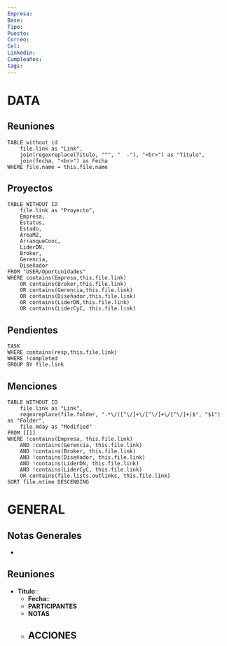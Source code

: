 ```yaml
---
Empresa: 
Base: 
Tipo: 
Puesto: 
Correo: 
Cel: 
Linkedin: 
Cumpleaños: 
tags:
---
```

# DATA
## Reuniones
```dataview
TABLE without id 
	file.link as "Link",
	join(regexreplace(Titulo, "^", "  -"), "<br>") as "Titulo", 
	join(fecha, "<br>") as Fecha
WHERE file.name = this.file.name
```
## Proyectos
```dataview
TABLE WITHOUT ID
	file.link as "Proyecto",
	Empresa,
	Estatus,
	Estado,
	AreaM2,
	ArranqueConc,
	LiderDN,
	Broker,
	Gerencia,
	Diseñador
FROM "USER/Oportunidades"
WHERE contains(Empresa,this.file.link) 
	OR contains(Broker,this.file.link) 
	OR contains(Gerencia,this.file.link) 
	OR contains(Diseñador,this.file.link) 
	OR contains(LiderDN,this.file.link)
	OR contains(LiderCyC, this.file.link)
```
## Pendientes
```dataview
TASK
WHERE contains(resp,this.file.link)
WHERE !completed
GROUP BY file.link
```
## Menciones
```dataview
TABLE WITHOUT ID 
	file.link as "Link", 
	regexreplace(file.folder, ".*\/([^\/]+\/[^\/]+\/[^\/]+)$", "$1") as "Folder",
	file.mday as "Modified"
FROM [[]]
WHERE !contains(Empresa, this.file.link) 
	AND !contains(Gerencia, this.file.link) 
	AND !contains(Broker, this.file.link) 
	AND !contains(Diseñador, this.file.link)
	AND !contains(LiderDN, this.file.link)
	AND !contains(LiderCyC, this.file.link)
	OR contains(file.lists.outlinks, this.file.link)
SORT file.mtime DESCENDING
```
# GENERAL
## Notas Generales
- 
## Reuniones

- **Titulo**:: 
	- **Fecha**:: 
	- **PARTICIPANTES**
	- **NOTAS**
	- **ACCIONES**
		- 

